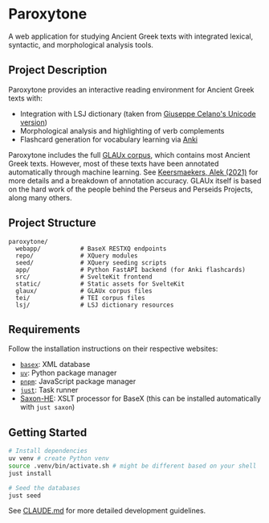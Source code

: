 # Paroxytone

A web application for studying Ancient Greek texts with integrated lexical, syntactic, and morphological analysis tools.

## Project Description

Paroxytone provides an interactive reading environment for Ancient Greek texts with:

- Integration with LSJ dictionary (taken from [Giuseppe Celano's Unicode version](https://github.com/gcelano/LSJ_GreekUnicode))
- Morphological analysis and highlighting of verb complements
- Flashcard generation for vocabulary learning via [Anki](https://ankiweb.net/)

Paroxytone includes the full [GLAUx corpus](https://github.com/alekkeersmaekers/glaux), which contains most Ancient Greek texts. However, most of these texts have been annotated automatically through machine learning. See [Keersmaekers, Alek (2021)](https://aclanthology.org/2021.lchange-1.6/) for more details and a breakdown of annotation accuracy. GLAUx itself is based on the hard work of the people behind the Perseus and Perseids Projects, along many others.

## Project Structure

```
paroxytone/
  webapp/           # BaseX RESTXQ endpoints
  repo/             # XQuery modules
  seed/             # XQuery seeding scripts
  app/              # Python FastAPI backend (for Anki flashcards)
  src/              # SvelteKit frontend
  static/           # Static assets for SvelteKit
  glaux/            # GLAUx corpus files
  tei/              # TEI corpus files
  lsj/              # LSJ dictionary resources
```

## Requirements

Follow the installation instructions on their respective websites:

- [`basex`](https://basex.org/download/): XML database
- [`uv`](https://docs.astral.sh/uv/#installation): Python package manager
- [`pnpm`](https://pnpm.io/installation): JavaScript package manager
- [`just`](https://just.systems/man/en/packages.html): Task runner
- [Saxon-HE](https://github.com/Saxonica/Saxon-HE/): XSLT processor for BaseX (this can be installed automatically with `just saxon`)

## Getting Started

```bash
# Install dependencies
uv venv # create Python venv
source .venv/bin/activate.sh # might be different based on your shell
just install

# Seed the databases
just seed
```

See [CLAUDE.md](./CLAUDE.md) for more detailed development guidelines.
